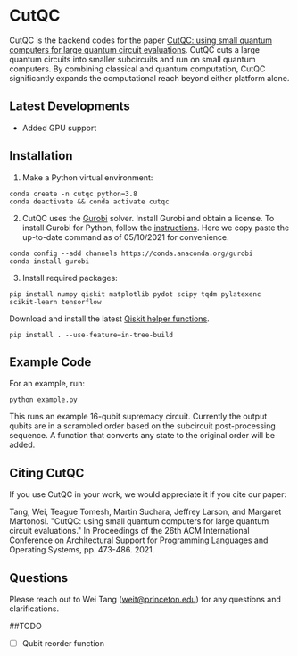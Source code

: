 # CutQC
CutQC is the backend codes for the paper [CutQC: using small quantum computers for large quantum circuit evaluations](https://dl.acm.org/doi/10.1145/3445814.3446758).
CutQC cuts a large quantum circuits into smaller subcircuits and run on small quantum computers.
By combining classical and quantum computation, CutQC significantly expands the computational reach beyond either platform alone.

## Latest Developments
- Added GPU support

## Installation
1. Make a Python virtual environment:
```
conda create -n cutqc python=3.8
conda deactivate && conda activate cutqc
```
2. CutQC uses the [Gurobi](https://www.gurobi.com) solver. Install Gurobi and obtain a license.
To install Gurobi for Python, follow the [instructions](https://www.gurobi.com/documentation/9.1/quickstart_linux/cs_python_installation_opt.html). Here we copy paste the up-to-date command as of 05/10/2021 for convenience.
```
conda config --add channels https://conda.anaconda.org/gurobi
conda install gurobi
```
3. Install required packages:
```
pip install numpy qiskit matplotlib pydot scipy tqdm pylatexenc scikit-learn tensorflow
```
Download and install the latest [Qiskit helper functions](https://github.com/weiT1993/qiskit_helper_functions).
```
pip install . --use-feature=in-tree-build
```

## Example Code
For an example, run:
```
python example.py
```
This runs an example 16-qubit supremacy circuit.
Currently the output qubits are in a scrambled order based on the subcircuit post-processing sequence.
A function that converts any state to the original order will be added.

## Citing CutQC
If you use CutQC in your work, we would appreciate it if you cite our paper:

Tang, Wei, Teague Tomesh, Martin Suchara, Jeffrey Larson, and Margaret Martonosi. "CutQC: using small quantum computers for large quantum circuit evaluations." In Proceedings of the 26th ACM International Conference on Architectural Support for Programming Languages and Operating Systems, pp. 473-486. 2021.

## Questions
Please reach out to Wei Tang (weit@princeton.edu) for any questions and clarifications.

##TODO
- [ ] Qubit reorder function